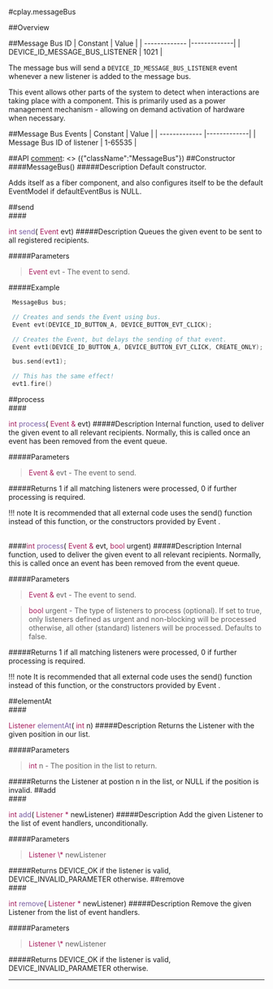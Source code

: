 #cplay.messageBus

##Overview

##Message Bus ID
| Constant | Value |
| ------------- |-------------|
| DEVICE_ID_MESSAGE_BUS_LISTENER | 1021 |

The message bus will send a `DEVICE_ID_MESSAGE_BUS_LISTENER` event whenever a new listener is added to the message bus.

This event allows other parts of the system to detect when interactions are taking place with a component. This is primarily used as a power management mechanism - allowing on demand activation of hardware when necessary.

##Message Bus Events
| Constant | Value |
| ------------- |-------------|
| Message Bus ID of listener | 1-65535 |


##API
[comment]: <> ({"className":"MessageBus"})
##Constructor
<br/>
####MessageBus()
#####Description
Default constructor.

 Adds itself as a fiber component, and also configures itself to be the default  EventModel  if defaultEventBus is NULL.


##send
<br/>
####<div style='color:#a71d5d; display:inline-block'>int</div> <div style='color:#795da3; display:inline-block'>send</div>( <div style='color:#a71d5d; display:inline-block'>Event</div> evt)
#####Description
Queues the given event to be sent to all registered recipients.




#####Parameters

>  <div style='color:#a71d5d; display:inline-block'>Event</div> evt - The event to send.
#####Example
```cpp
 MessageBus bus;

 // Creates and sends the Event using bus.
 Event evt(DEVICE_ID_BUTTON_A, DEVICE_BUTTON_EVT_CLICK);

 // Creates the Event, but delays the sending of that event.
 Event evt1(DEVICE_ID_BUTTON_A, DEVICE_BUTTON_EVT_CLICK, CREATE_ONLY);

 bus.send(evt1);

 // This has the same effect!
 evt1.fire()
```
##process
<br/>
####<div style='color:#a71d5d; display:inline-block'>int</div> <div style='color:#795da3; display:inline-block'>process</div>( <div style='color:#a71d5d; display:inline-block'>Event  &</div> evt)
#####Description
Internal function, used to deliver the given event to all relevant recipients. Normally, this is called once an event has been removed from the event queue.




#####Parameters

>  <div style='color:#a71d5d; display:inline-block'>Event  &</div> evt - The event to send.
#####Returns
1 if all matching listeners were processed, 0 if further processing is required.

!!! note
    It is recommended that all external code uses the  send()  function instead of this function, or the constructors provided by  Event .

<br/>
####<div style='color:#a71d5d; display:inline-block'>int</div> <div style='color:#795da3; display:inline-block'>process</div>( <div style='color:#a71d5d; display:inline-block'>Event  &</div> evt,  <div style='color:#a71d5d; display:inline-block'>bool</div> urgent)
#####Description
Internal function, used to deliver the given event to all relevant recipients. Normally, this is called once an event has been removed from the event queue.




#####Parameters

>  <div style='color:#a71d5d; display:inline-block'>Event  &</div> evt - The event to send.

>  <div style='color:#a71d5d; display:inline-block'>bool</div> urgent - The type of listeners to process (optional). If set to true, only listeners defined as urgent and non-blocking will be processed otherwise, all other (standard) listeners will be processed. Defaults to false.
#####Returns
1 if all matching listeners were processed, 0 if further processing is required.

!!! note
    It is recommended that all external code uses the  send()  function instead of this function, or the constructors provided by  Event .

##elementAt
<br/>
####<div style='color:#a71d5d; display:inline-block'>Listener</div> <div style='color:#795da3; display:inline-block'>elementAt</div>( <div style='color:#a71d5d; display:inline-block'>int</div> n)
#####Description
Returns the  Listener  with the given position in our list.




#####Parameters

>  <div style='color:#a71d5d; display:inline-block'>int</div> n - The position in the list to return.
#####Returns
the  Listener  at postion n in the list, or NULL if the position is invalid.
##add
<br/>
####<div style='color:#a71d5d; display:inline-block'>int</div> <div style='color:#795da3; display:inline-block'>add</div>( <div style='color:#a71d5d; display:inline-block'>Listener  \*</div> newListener)
#####Description
Add the given  Listener  to the list of event handlers, unconditionally.




#####Parameters

>  <div style='color:#a71d5d; display:inline-block'>Listener  \*</div> newListener
#####Returns
DEVICE_OK if the listener is valid, DEVICE_INVALID_PARAMETER otherwise.
##remove
<br/>
####<div style='color:#a71d5d; display:inline-block'>int</div> <div style='color:#795da3; display:inline-block'>remove</div>( <div style='color:#a71d5d; display:inline-block'>Listener  \*</div> newListener)
#####Description
Remove the given  Listener  from the list of event handlers.




#####Parameters

>  <div style='color:#a71d5d; display:inline-block'>Listener  \*</div> newListener
#####Returns
DEVICE_OK if the listener is valid, DEVICE_INVALID_PARAMETER otherwise.
____
[comment]: <> ({"end":"MessageBus"})
